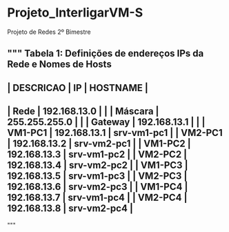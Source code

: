 # Projeto_InterligarVM-S
Projeto de Redes 2º Bimestre

"""
Tabela 1: Definições de endereços IPs da Rede e Nomes de Hosts
-----------------------------------------------------
|  DESCRICAO  |  IP             |   HOSTNAME        |
-----------------------------------------------------
| Rede        | 192.168.13.0    |                   |
| Máscara     | 255.255.255.0   |                   |
| Gateway     | 192.168.13.1    |                   |
| VM1-PC1     | 192.168.13.1    |   srv-vm1-pc1     |
| VM2-PC1     | 192.168.13.2    |   srv-vm2-pc1     |
| VM1-PC2     | 192.168.13.3    |   srv-vm1-pc2     |
| VM2-PC2     | 192.168.13.4    |   srv-vm2-pc2     |
| VM1-PC3     | 192.168.13.5    |   srv-vm1-pc3     |
| VM2-PC3     | 192.168.13.6    |   srv-vm2-pc3     |
| VM1-PC4     | 192.168.13.7    |   srv-vm1-pc4     |
| VM2-PC4     | 192.168.13.8    |   srv-vm2-pc4     |
-----------------------------------------------------
"""
